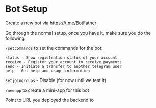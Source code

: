 # Bot Setup

Create a new bot via https://t.me/BotFather

Go through the normal setup, once you have it, make sure you do the following:

`/setcommands` to set the commands for the bot:

```
status - Show registration status of your account
receive - Register your account to receive payments
send - Initiate a transfer to another telegram user
help - Get help and usage information
```

`setjoingroups` - Disable (for now until we test it)

`/newapp` to create a mini-app for this bot

Point to URL you deployed the backend to